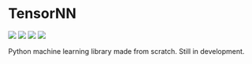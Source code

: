 # TensorNN

![](https://img.shields.io/github/license/ArjunSahlot/TensorNN)
![](https://readthedocs.org/projects/tensornn/badge/?version=latest)
![](https://img.shields.io/github/v/release/ArjunSahlot/TensorNN)
![](https://img.shields.io/pypi/pyversions/TensorNN)
[](https://img.shields.io/pypi/status/TensorNN)
[](https://img.shields.io/pypi/dm/TensorNN)

Python machine learning library made from scratch.
Still in development.

